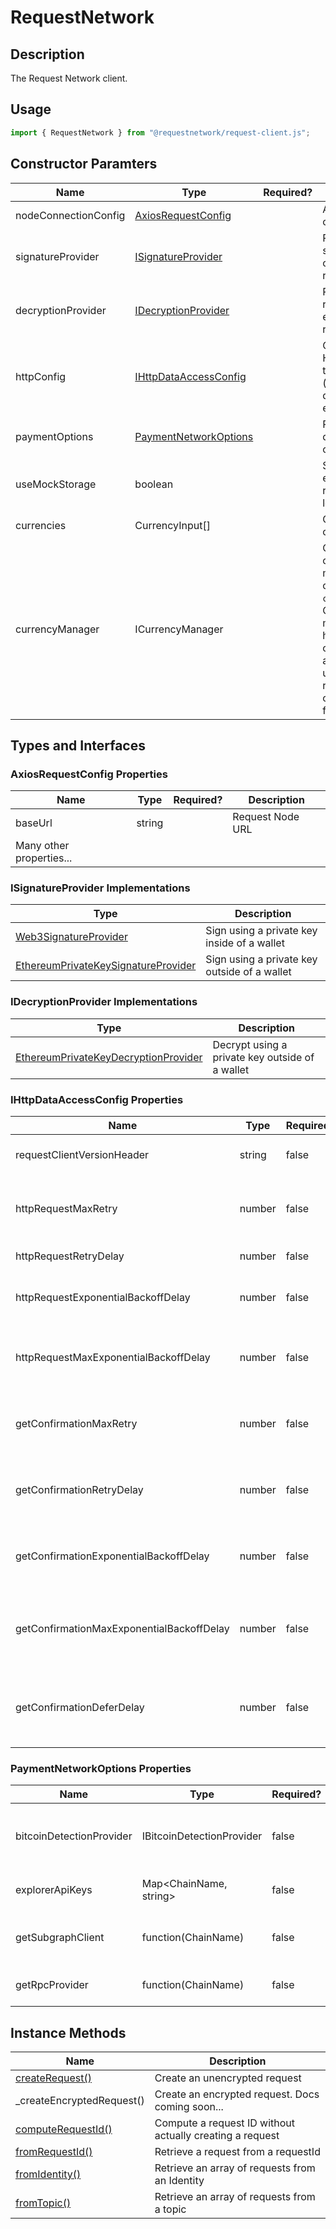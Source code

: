 # RequestNetwork

## Description

The Request Network client.

## Usage

```typescript
import { RequestNetwork } from "@requestnetwork/request-client.js";
```

## Constructor Paramters

<table data-full-width="true"><thead><tr><th>Name</th><th>Type</th><th data-type="select">Required?</th><th>Description</th></tr></thead><tbody><tr><td>nodeConnectionConfig</td><td><a href="./#axiosrequestconfig-properties">AxiosRequestConfig</a></td><td></td><td>Axios configurations</td></tr><tr><td>signatureProvider</td><td><a href="./#isignatureprovider-implementations">ISignatureProvider</a></td><td></td><td>Required to sign and create requests</td></tr><tr><td>decryptionProvider</td><td><a href="./#idecryptionprovider-implementations">IDecryptionProvider</a></td><td></td><td>Required to retrieve encrypted requests</td></tr><tr><td>httpConfig</td><td><a href="./#ihttpdataaccessconfig-properties">IHttpDataAccessConfig</a></td><td></td><td>Options for HTTP transport (timeout, delay, retry, etc.)</td></tr><tr><td>paymentOptions</td><td><a href="./#paymentnetworkoptions-properties">PaymentNetworkOptions</a></td><td></td><td>Payment detection options</td></tr><tr><td>useMockStorage</td><td>boolean</td><td></td><td>Store ephemeral requests in local memory</td></tr><tr><td>currencies</td><td>CurrencyInput[]</td><td></td><td>Custom currency list</td></tr><tr><td>currencyManager</td><td>ICurrencyManager</td><td></td><td>Custom currency manager (will override <code>currencies</code>). A Currency manager handles a list of currencies and provides utility to retrieve and change format</td></tr></tbody></table>

## Types and Interfaces

### AxiosRequestConfig Properties

<table data-full-width="true"><thead><tr><th>Name</th><th>Type</th><th data-type="select">Required?</th><th>Description</th></tr></thead><tbody><tr><td>baseUrl</td><td>string</td><td></td><td>Request Node URL</td></tr><tr><td>Many other properties...</td><td></td><td></td><td></td></tr></tbody></table>

### ISignatureProvider Implementations

<table data-full-width="true"><thead><tr><th>Type</th><th>Description</th></tr></thead><tbody><tr><td><a href="../../web3-signature/web3signatureprovider.md">Web3SignatureProvider</a></td><td>Sign using a private key inside of a wallet</td></tr><tr><td><a href="../../epk-signature/ethereumprivatekeysignatureprovider.md">EthereumPrivateKeySignatureProvider</a></td><td>Sign using a private key outside of a wallet</td></tr></tbody></table>

### IDecryptionProvider Implementations

<table data-full-width="true"><thead><tr><th>Type</th><th>Description</th></tr></thead><tbody><tr><td><a href="../../epk-decryption/ethereumprivatekeydecryptionprovider.md">EthereumPrivateKeyDecryptionProvider</a></td><td>Decrypt using a private key outside of a wallet</td></tr></tbody></table>

### IHttpDataAccessConfig Properties

<table data-full-width="true"><thead><tr><th>Name</th><th>Type</th><th data-type="checkbox">Required?</th><th>Description</th></tr></thead><tbody><tr><td>requestClientVersionHeader</td><td>string</td><td>false</td><td>Name of the header containing the client version</td></tr><tr><td>httpRequestMaxRetry</td><td>number</td><td>false</td><td>Maximum number of retries to attempt when http requests to the Node fail</td></tr><tr><td>httpRequestRetryDelay</td><td>number</td><td>false</td><td>Delay between retry in ms</td></tr><tr><td>httpRequestExponentialBackoffDelay</td><td>number</td><td>false</td><td>Exponential backoff delay in ms when requests to the Node fail</td></tr><tr><td>httpRequestMaxExponentialBackoffDelay</td><td>number</td><td>false</td><td>Maximum exponential backoff delay in ms when requests to the Node fail</td></tr><tr><td>getConfirmationMaxRetry</td><td>number</td><td>false</td><td>Maximum number of retries to get the confirmation of a persistTransaction</td></tr><tr><td>getConfirmationRetryDelay</td><td>number</td><td>false</td><td>Delay between retry in ms to get the confirmation of a persistTransaction</td></tr><tr><td>getConfirmationExponentialBackoffDelay</td><td>number</td><td>false</td><td>Exponential backoff delay in ms to get the confirmation of a persistTransaction</td></tr><tr><td>getConfirmationMaxExponentialBackoffDelay</td><td>number</td><td>false</td><td>Maximum exponential backoff delay in ms to get the confirmation of a persistTransaction</td></tr><tr><td>getConfirmationDeferDelay</td><td>number</td><td>false</td><td>Delay to wait in ms before trying for the first time to get the confirmation of a persistTransaction</td></tr></tbody></table>

### PaymentNetworkOptions Properties

<table data-full-width="true"><thead><tr><th>Name</th><th>Type</th><th data-type="checkbox">Required?</th><th>Description</th></tr></thead><tbody><tr><td>bitcoinDetectionProvider</td><td>IBitcoinDetectionProvider</td><td>false</td><td>Override default bitcoin payment detection</td></tr><tr><td>explorerApiKeys</td><td>Map&#x3C;ChainName, string></td><td>false</td><td>Override explorer API keys</td></tr><tr><td>getSubgraphClient</td><td>function(ChainName)</td><td>false</td><td>Override subgraph payment detection</td></tr><tr><td>getRpcProvider</td><td>function(ChainName)</td><td>false</td><td>Override RPC node provider</td></tr></tbody></table>

## Instance Methods

<table data-full-width="true"><thead><tr><th>Name</th><th>Description</th></tr></thead><tbody><tr><td><a href="createrequest.md">createRequest()</a></td><td>Create an unencrypted request</td></tr><tr><td>_createEncryptedRequest()</td><td>Create an encrypted request. Docs coming soon...</td></tr><tr><td><a href="computerequestid.md">computeRequestId()</a></td><td>Compute a request ID without actually creating a request</td></tr><tr><td><a href="fromrequestid.md">fromRequestId()</a></td><td>Retrieve a request from a requestId</td></tr><tr><td><a href="fromidentity.md">fromIdentity()</a></td><td>Retrieve an array of requests from an Identity</td></tr><tr><td><a href="fromtopic.md">fromTopic()</a></td><td>Retrieve an array of requests from a topic</td></tr></tbody></table>
